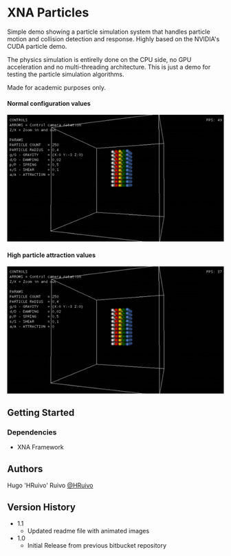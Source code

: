 # XNA Particles

Simple demo showing a particle simulation system that handles particle motion and collision detection and response.
Highly based on the NVIDIA's CUDA particle demo.

The physics simulation is entirelly done on the CPU side, no GPU acceleration and no multi-threading architecture.
This is just a demo for testing the particle simulation algorithms.

Made for academic purposes only.

#### Normal configuration values
![](xna_particles_01.gif)

#### High particle attraction values
![](xna_particles_02.gif)

## Getting Started

### Dependencies

* XNA Framework

## Authors

Hugo 'HRuivo' Ruivo
[@HRuivo](https://github.com/HRuivo)

## Version History

* 1.1
    * Updated readme file with animated images
* 1.0
    * Initial Release from previous bitbucket repository
